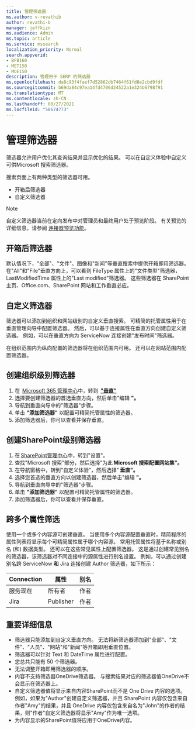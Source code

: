 ```yaml
---
title: 管理筛选器
ms.author: v-revathib
author: revathi-b
manager: jeffkizn
ms.audience: Admin
ms.topic: article
ms.service: mssearch
localization_priority: Normal
search.appverid:
- BFB160
- MET150
- MOE150
description: 管理用于 SERP 的筛选器
ms.openlocfilehash: da8c93f4faef7d52862db7464f61fd8e2cbd9fdf
ms.sourcegitcommit: b69da84c97ea14fd4706d24522a1e324b6798f91
ms.translationtype: MT
ms.contentlocale: zh-CN
ms.lasthandoff: 08/27/2021
ms.locfileid: "58674773"
---
```

# <a name="manage-filters"></a>管理筛选器

筛选器允许用户优化其查询结果并显示优化的结果。 可以在自定义体验中自定义可供Microsoft 搜索筛选器。

搜索页面上有两种类型的筛选器可用。

- 开箱后筛选器
- 自定义筛选器

> [!NOTE]
> 自定义筛选器当前在定向发布中对管理员和最终用户处于预览阶段。 有关预览的详细信息，请参阅 [连接器预览功能](connectors-overview.md#what-are-the-preview-features)。

## <a name="out-of-the-box-filters"></a>开箱后筛选器

默认情况下，"全部"、"文件"、图像和"新闻"等垂直搜索中提供开箱即用筛选器。 在"All"和"File"垂直方向上，可以看到 FileType 属性上的"文件类型"筛选器，LastModifiedTime 属性上的"Last modified"筛选器。 这些筛选器在 SharePoint 主页、Office.com、SharePoint 网站和工作垂直必应。

## <a name="custom-filters"></a>自定义筛选器

筛选器可以添加到组织和网站级别的自定义垂直搜索。 可精简的托管属性用于在垂直管理向导中配置筛选器。  然后，可以基于连接属性在垂直方向创建自定义筛选器。 例如，可以在垂直方向为 ServiceNow 连接创建"发布时间"筛选器。

在组织范围内为纵向配置的筛选器将在组织范围内可用。 还可以在网站范围内配置筛选器。  

## <a name="create-organization-level-filters"></a>创建组织级别筛选器

1. 在  [Microsoft 365 管理中心](https://admin.microsoft.com/)中，转到  [**"垂直"**](https://admin.microsoft.com/Adminportal/Home#/MicrosoftSearch/verticals)
2. 选择要创建筛选器的首选垂直方向，然后单击"编辑 **"。**  
3. 导航到垂直向导中的"筛选器"步骤。
4. 单击 **"添加筛选器"** 以配置可精简托管属性的筛选器。
5. 添加筛选器后，你可以查看并保存垂直。

## <a name="create-sharepoint-site-level-filters"></a>创建SharePoint级别筛选器

1. 在 [SharePoint管理中心](https://sharepoint.com/)中，转到"设置"。
2. 查找"Microsoft 搜索"部分，然后选择"为此 **Microsoft 搜索配置网站集"。**
3. 在导航窗格中，转到"自定义体验"，然后选择" **垂直"。**
4. 选择您首选的垂直方向以创建筛选器，然后单击"编辑 **"。**
5. 导航到垂直向导中的"筛选器"步骤。
6. 单击 **"添加筛选器"** 以配置可精简托管属性的筛选器。
7. 添加筛选器后，你可以查看并保存垂直。

## <a name="filter-across-multiple-properties"></a>跨多个属性筛选

使用一个或多个内容源可创建垂直。 当使用多个内容源配置垂直时，精简程序的属性列表将显示每个可精简属性属于哪个内容源。 常用托管属性将基于名称或别名 (和) 数据类型。 还可以在这些常见属性上配置筛选器。 这是通过创建常见别名的筛选器，该筛选器对不同连接中的源属性进行别名设置。 例如，可以通过创建别名跨 ServiceNow **和** Jira 连接创建 Author 筛选器，如下所示：

 | Connection | 属性 | 别名 |
 | --- | --- | --- |
 | 服务现在 | 所有者 | 作者 |
 | Jira | Publisher | 作者 |

## <a name="important-details"></a>重要详细信息

- 筛选器只能添加到自定义垂直方向。 无法将新筛选器添加到"全部"、"文件"、"人员"、"网站"和"新闻"等开箱即用垂直位置。
- 筛选器可以针对 Text 和 DateTime 属性进行配置。
- 您总共只能有 50 个筛选器。
- 无法调整开箱即用筛选器的顺序。
- 内容不支持筛选器OneDrive筛选器。 与搜索结果对应的筛选器值OneDrive不会显示在筛选器上。
- 自定义筛选器值将显示来自内容SharePoint而不是 One Drive 内容的选项。例如，如果为"Author"创建自定义筛选器，并且 SharePoint 内容仅包含来自作者"Amy"的结果，并且 OneDrive 内容仅包含来自名为"John"的作者的结果，则"作者"自定义筛选器将显示"Amy"作为唯一选项。
- 为内容显示的SharePoint值将应用于OneDrive内容。

